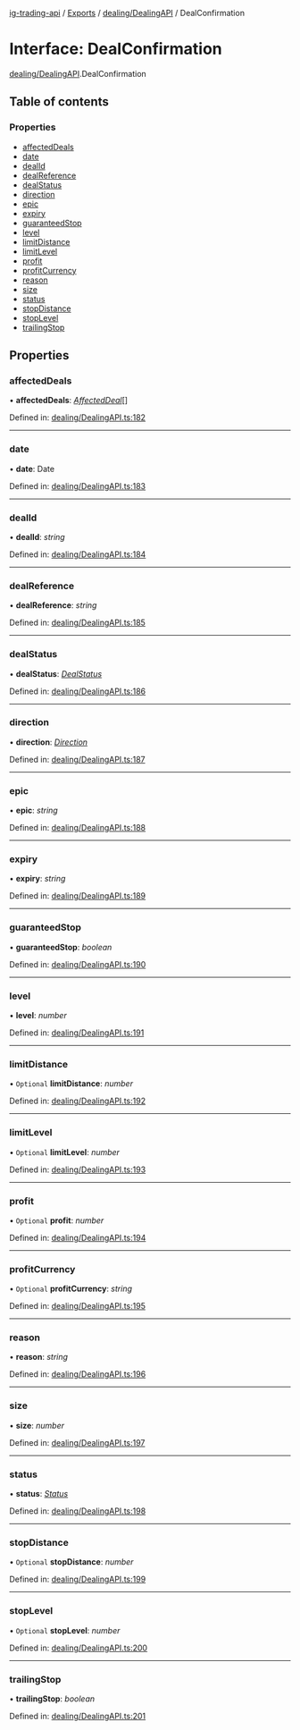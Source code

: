 [ig-trading-api](../README.md) / [Exports](../modules.md) / [dealing/DealingAPI](../modules/dealing_dealingapi.md) / DealConfirmation

# Interface: DealConfirmation

[dealing/DealingAPI](../modules/dealing_dealingapi.md).DealConfirmation

## Table of contents

### Properties

- [affectedDeals](dealing_dealingapi.dealconfirmation.md#affecteddeals)
- [date](dealing_dealingapi.dealconfirmation.md#date)
- [dealId](dealing_dealingapi.dealconfirmation.md#dealid)
- [dealReference](dealing_dealingapi.dealconfirmation.md#dealreference)
- [dealStatus](dealing_dealingapi.dealconfirmation.md#dealstatus)
- [direction](dealing_dealingapi.dealconfirmation.md#direction)
- [epic](dealing_dealingapi.dealconfirmation.md#epic)
- [expiry](dealing_dealingapi.dealconfirmation.md#expiry)
- [guaranteedStop](dealing_dealingapi.dealconfirmation.md#guaranteedstop)
- [level](dealing_dealingapi.dealconfirmation.md#level)
- [limitDistance](dealing_dealingapi.dealconfirmation.md#limitdistance)
- [limitLevel](dealing_dealingapi.dealconfirmation.md#limitlevel)
- [profit](dealing_dealingapi.dealconfirmation.md#profit)
- [profitCurrency](dealing_dealingapi.dealconfirmation.md#profitcurrency)
- [reason](dealing_dealingapi.dealconfirmation.md#reason)
- [size](dealing_dealingapi.dealconfirmation.md#size)
- [status](dealing_dealingapi.dealconfirmation.md#status)
- [stopDistance](dealing_dealingapi.dealconfirmation.md#stopdistance)
- [stopLevel](dealing_dealingapi.dealconfirmation.md#stoplevel)
- [trailingStop](dealing_dealingapi.dealconfirmation.md#trailingstop)

## Properties

### affectedDeals

• **affectedDeals**: [_AffectedDeal_](dealing_dealingapi.affecteddeal.md)[]

Defined in: [dealing/DealingAPI.ts:182](https://github.com/bennycode/ig-trading-api/blob/6347f7e/src/dealing/DealingAPI.ts#L182)

---

### date

• **date**: Date

Defined in: [dealing/DealingAPI.ts:183](https://github.com/bennycode/ig-trading-api/blob/6347f7e/src/dealing/DealingAPI.ts#L183)

---

### dealId

• **dealId**: _string_

Defined in: [dealing/DealingAPI.ts:184](https://github.com/bennycode/ig-trading-api/blob/6347f7e/src/dealing/DealingAPI.ts#L184)

---

### dealReference

• **dealReference**: _string_

Defined in: [dealing/DealingAPI.ts:185](https://github.com/bennycode/ig-trading-api/blob/6347f7e/src/dealing/DealingAPI.ts#L185)

---

### dealStatus

• **dealStatus**: [_DealStatus_](../enums/dealing_dealingapi.dealstatus.md)

Defined in: [dealing/DealingAPI.ts:186](https://github.com/bennycode/ig-trading-api/blob/6347f7e/src/dealing/DealingAPI.ts#L186)

---

### direction

• **direction**: [_Direction_](../enums/dealing_dealingapi.direction.md)

Defined in: [dealing/DealingAPI.ts:187](https://github.com/bennycode/ig-trading-api/blob/6347f7e/src/dealing/DealingAPI.ts#L187)

---

### epic

• **epic**: _string_

Defined in: [dealing/DealingAPI.ts:188](https://github.com/bennycode/ig-trading-api/blob/6347f7e/src/dealing/DealingAPI.ts#L188)

---

### expiry

• **expiry**: _string_

Defined in: [dealing/DealingAPI.ts:189](https://github.com/bennycode/ig-trading-api/blob/6347f7e/src/dealing/DealingAPI.ts#L189)

---

### guaranteedStop

• **guaranteedStop**: _boolean_

Defined in: [dealing/DealingAPI.ts:190](https://github.com/bennycode/ig-trading-api/blob/6347f7e/src/dealing/DealingAPI.ts#L190)

---

### level

• **level**: _number_

Defined in: [dealing/DealingAPI.ts:191](https://github.com/bennycode/ig-trading-api/blob/6347f7e/src/dealing/DealingAPI.ts#L191)

---

### limitDistance

• `Optional` **limitDistance**: _number_

Defined in: [dealing/DealingAPI.ts:192](https://github.com/bennycode/ig-trading-api/blob/6347f7e/src/dealing/DealingAPI.ts#L192)

---

### limitLevel

• `Optional` **limitLevel**: _number_

Defined in: [dealing/DealingAPI.ts:193](https://github.com/bennycode/ig-trading-api/blob/6347f7e/src/dealing/DealingAPI.ts#L193)

---

### profit

• `Optional` **profit**: _number_

Defined in: [dealing/DealingAPI.ts:194](https://github.com/bennycode/ig-trading-api/blob/6347f7e/src/dealing/DealingAPI.ts#L194)

---

### profitCurrency

• `Optional` **profitCurrency**: _string_

Defined in: [dealing/DealingAPI.ts:195](https://github.com/bennycode/ig-trading-api/blob/6347f7e/src/dealing/DealingAPI.ts#L195)

---

### reason

• **reason**: _string_

Defined in: [dealing/DealingAPI.ts:196](https://github.com/bennycode/ig-trading-api/blob/6347f7e/src/dealing/DealingAPI.ts#L196)

---

### size

• **size**: _number_

Defined in: [dealing/DealingAPI.ts:197](https://github.com/bennycode/ig-trading-api/blob/6347f7e/src/dealing/DealingAPI.ts#L197)

---

### status

• **status**: [_Status_](../enums/dealing_dealingapi.status.md)

Defined in: [dealing/DealingAPI.ts:198](https://github.com/bennycode/ig-trading-api/blob/6347f7e/src/dealing/DealingAPI.ts#L198)

---

### stopDistance

• `Optional` **stopDistance**: _number_

Defined in: [dealing/DealingAPI.ts:199](https://github.com/bennycode/ig-trading-api/blob/6347f7e/src/dealing/DealingAPI.ts#L199)

---

### stopLevel

• `Optional` **stopLevel**: _number_

Defined in: [dealing/DealingAPI.ts:200](https://github.com/bennycode/ig-trading-api/blob/6347f7e/src/dealing/DealingAPI.ts#L200)

---

### trailingStop

• **trailingStop**: _boolean_

Defined in: [dealing/DealingAPI.ts:201](https://github.com/bennycode/ig-trading-api/blob/6347f7e/src/dealing/DealingAPI.ts#L201)
